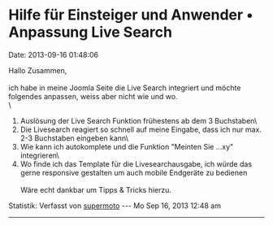 Hilfe für Einsteiger und Anwender • Anpassung Live Search
=========================================================

Date: 2013-09-16 01:48:06

Hallo Zusammen,\
\
ich habe in meine Joomla Seite die Live Search integriert und möchte
folgendes anpassen, weiss aber nicht wie und wo.\
\
1. Auslösung der Live Search Funktion frühestens ab dem 3 Buchstaben\
2. Die Livesearch reagiert so schnell auf meine Eingabe, dass ich nur
max. 2-3 Buchstaben eingeben kann\
3. Wie kann ich autokomplete und die Funktion \"Meinten Sie \...xy\"
integrieren\
4. Wo finde ich das Template für die Livesearchausgabe, ich würde das
gerne responsive gestalten um auch mobile Endgeräte zu bedienen\
\
Wäre echt dankbar um Tipps & Tricks hierzu.

Statistik: Verfasst von
[supermoto](http://forum.yacy-websuche.de/memberlist.php?mode=viewprofile&u=9001)
--- Mo Sep 16, 2013 12:48 am

------------------------------------------------------------------------
